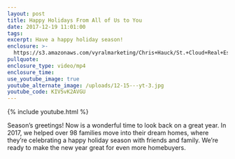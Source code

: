 ```yaml
---
layout: post
title: Happy Holidays From All of Us to You
date: 2017-12-19 11:01:00
tags:
excerpt: Have a happy holiday season!
enclosure: >-
  https://s3.amazonaws.com/vyralmarketing/Chris+Hauck/St.+Cloud+Real+Estate+Have+a+happy+holiday+season.mp4
pullquote:
enclosure_type: video/mp4
enclosure_time:
use_youtube_image: true
youtube_alternate_image: /uploads/12-15---yt-3.jpg
youtube_code: KIV5vK2AVGU
---
```



{% include youtube.html %}

Season’s greetings! Now is a wonderful time to look back on a great year. In 2017, we helped over 98 families move into their dream homes, where they’re celebrating a happy holiday season with friends and family. We’re ready to make the new year great for even more homebuyers.